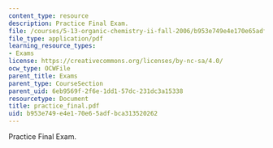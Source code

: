 ```yaml
---
content_type: resource
description: Practice Final Exam.
file: /courses/5-13-organic-chemistry-ii-fall-2006/b953e749e4e170e65adfbca313520262_practice_final.pdf
file_type: application/pdf
learning_resource_types:
- Exams
license: https://creativecommons.org/licenses/by-nc-sa/4.0/
ocw_type: OCWFile
parent_title: Exams
parent_type: CourseSection
parent_uid: 6eb9569f-2f6e-1dd1-57dc-231dc3a15338
resourcetype: Document
title: practice_final.pdf
uid: b953e749-e4e1-70e6-5adf-bca313520262
---
```

Practice Final Exam.